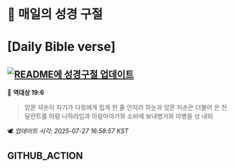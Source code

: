# 🙏 매일의 성경 구절
# [Daily Bible verse]
## [![README에 성경구절 업데이트](https://github.com/DONGSUKA/first_test/actions/workflows/update-readme-bible.yml/badge.svg)](https://github.com/DONGSUKA/first_test/actions/workflows/update-readme-bible.yml)
<!-- START_BIBLE_VERSE -->
📖 **역대상 19:6**
> 암몬 자손이 자기가 다윗에게 밉게 한 줄 안지라 하눈과 암몬 자손은 더불어 은 천 달란트를 아람 나하라임과 아람마아가와 소바에 보내병거와 마병을 삯 내되

🕊️ _업데이트 시각: 2025-07-27 16:58:57 KST_
  <!-- END_BIBLE_VERSE -->
## GITHUB_ACTION
